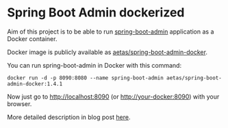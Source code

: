 # Spring Boot Admin dockerized

Aim of this project is to be able to run [spring-boot-admin](https://github.com/codecentric/spring-boot-admin) application as a Docker container.

Docker image is publicly available as [aetas/spring-boot-admin-docker](https://hub.docker.com/r/aetas/spring-boot-admin-docker/).

You can run spring-boot-admin in Docker with this command:

`
docker run -d -p 8090:8080 --name spring-boot-admin aetas/spring-boot-admin-docker:1.4.1
`

Now just go to <http://localhost:8090> (or <http://your-docker:8090>) with your browser.


More detailed description in blog post [here](http://aetas.pl/?p=347).